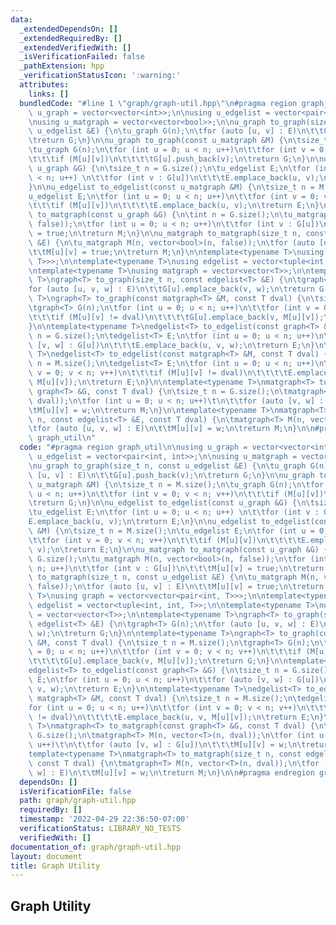 ```yaml
---
data:
  _extendedDependsOn: []
  _extendedRequiredBy: []
  _extendedVerifiedWith: []
  _isVerificationFailed: false
  _pathExtension: hpp
  _verificationStatusIcon: ':warning:'
  attributes:
    links: []
  bundledCode: "#line 1 \"graph/graph-util.hpp\"\n#pragma region graph_util\n\nusing\
    \ u_graph = vector<vector<int>>;\n\nusing u_edgelist = vector<pair<int, int>>;\n\
    \nusing u_matgraph = vector<vector<bool>>;\n\nu_graph to_graph(size_t n, const\
    \ u_edgelist &E) {\n\tu_graph G(n);\n\tfor (auto [u, v] : E)\n\t\tG[u].push_back(v);\n\
    \treturn G;\n}\n\nu_graph to_graph(const u_matgraph &M) {\n\tsize_t n = M.size();\n\
    \tu_graph G(n);\n\tfor (int u = 0; u < n; u++)\n\t\tfor (int v = 0; v < n; v++)\n\
    \t\t\tif (M[u][v])\n\t\t\t\tG[u].push_back(v);\n\treturn G;\n}\n\nu_edgelist to_edgelist(const\
    \ u_graph &G) {\n\tsize_t n = G.size();\n\tu_edgelist E;\n\tfor (int u = 0; u\
    \ < n; u++) \n\t\tfor (int v : G[u])\n\t\t\tE.emplace_back(u, v);\n\treturn E;\n\
    }\n\nu_edgelist to_edgelist(const u_matgraph &M) {\n\tsize_t n = M.size();\n\t\
    u_edgelist E;\n\tfor (int u = 0; u < n; u++)\n\t\tfor (int v = 0; v < n; v++)\n\
    \t\t\tif (M[u][v])\n\t\t\t\tE.emplace_back(u, v);\n\treturn E;\n}\n\nu_matgraph\
    \ to_matgraph(const u_graph &G) {\n\tint n = G.size();\n\tu_matgraph M(n, vector<bool>(n,\
    \ false));\n\tfor (int u = 0; u < n; u++)\n\t\tfor (int v : G[u])\n\t\t\tM[u][v]\
    \ = true;\n\treturn M;\n}\n\nu_matgraph to_matgraph(size_t n, const u_edgelist\
    \ &E) {\n\tu_matgraph M(n, vector<bool>(n, false));\n\tfor (auto [u, v] : E)\n\
    \t\tM[u][v] = true;\n\treturn M;\n}\n\ntemplate<typename T>\nusing graph = vector<vector<pair<int,\
    \ T>>>;\n\ntemplate<typename T>\nusing edgelist = vector<tuple<int, int, T>>;\n\
    \ntemplate<typename T>\nusing matgraph = vector<vector<T>>;\n\ntemplate<typename\
    \ T>\ngraph<T> to_graph(size_t n, const edgelist<T> &E) {\n\tgraph<T> G(n);\n\t\
    for (auto [u, v, w] : E)\n\t\tG[u].emplace_back(v, w);\n\treturn G;\n}\n\ntemplate<typename\
    \ T>\ngraph<T> to_graph(const matgraph<T> &M, const T dval) {\n\tsize_t n = M.size();\n\
    \tgraph<T> G(n);\n\tfor (int u = 0; u < n; u++)\n\t\tfor (int v = 0; v < n; v++)\n\
    \t\t\tif (M[u][v] != dval)\n\t\t\t\tG[u].emplace_back(v, M[u][v]);\n\treturn G;\n\
    }\n\ntemplate<typename T>\nedgelist<T> to_edgelist(const graph<T> &G) {\n\tsize_t\
    \ n = G.size();\n\tedgelist<T> E;\n\tfor (int u = 0; u < n; u++)\n\t\tfor (auto\
    \ [v, w] : G[u])\n\t\t\tE.emplace_back(u, v, w);\n\treturn E;\n}\n\ntemplate<typename\
    \ T>\nedgelist<T> to_edgelist(const matgraph<T> &M, const T dval) {\n\tsize_t\
    \ n = M.size();\n\tedgelist<T> E;\n\tfor (int u = 0; u < n; u++)\n\t\tfor (int\
    \ v = 0; v < n; v++)\n\t\t\tif (M[u][v] != dval)\n\t\t\t\tE.emplace_back(u, v,\
    \ M[u][v]);\n\treturn E;\n}\n\ntemplate<typename T>\nmatgraph<T> to_matgraph(const\
    \ graph<T> &G, const T dval) {\n\tsize_t n = G.size();\n\tmatgraph<T> M(n, vector<T>(n,\
    \ dval));\n\tfor (int u = 0; u < n; u++)\t\n\t\tfor (auto [v, w] : G[u])\n\t\t\
    \tM[u][v] = w;\n\treturn M;\n}\n\ntemplate<typename T>\nmatgraph<T> to_matgraph(size_t\
    \ n, const edgelist<T> &E, const T dval) {\n\tmatgraph<T> M(n, vector<T>(n, dval));\n\
    \tfor (auto [u, v, w] : E)\n\t\tM[u][v] = w;\n\treturn M;\n}\n\n#pragma endregion\
    \ graph_util\n"
  code: "#pragma region graph_util\n\nusing u_graph = vector<vector<int>>;\n\nusing\
    \ u_edgelist = vector<pair<int, int>>;\n\nusing u_matgraph = vector<vector<bool>>;\n\
    \nu_graph to_graph(size_t n, const u_edgelist &E) {\n\tu_graph G(n);\n\tfor (auto\
    \ [u, v] : E)\n\t\tG[u].push_back(v);\n\treturn G;\n}\n\nu_graph to_graph(const\
    \ u_matgraph &M) {\n\tsize_t n = M.size();\n\tu_graph G(n);\n\tfor (int u = 0;\
    \ u < n; u++)\n\t\tfor (int v = 0; v < n; v++)\n\t\t\tif (M[u][v])\n\t\t\t\tG[u].push_back(v);\n\
    \treturn G;\n}\n\nu_edgelist to_edgelist(const u_graph &G) {\n\tsize_t n = G.size();\n\
    \tu_edgelist E;\n\tfor (int u = 0; u < n; u++) \n\t\tfor (int v : G[u])\n\t\t\t\
    E.emplace_back(u, v);\n\treturn E;\n}\n\nu_edgelist to_edgelist(const u_matgraph\
    \ &M) {\n\tsize_t n = M.size();\n\tu_edgelist E;\n\tfor (int u = 0; u < n; u++)\n\
    \t\tfor (int v = 0; v < n; v++)\n\t\t\tif (M[u][v])\n\t\t\t\tE.emplace_back(u,\
    \ v);\n\treturn E;\n}\n\nu_matgraph to_matgraph(const u_graph &G) {\n\tint n =\
    \ G.size();\n\tu_matgraph M(n, vector<bool>(n, false));\n\tfor (int u = 0; u <\
    \ n; u++)\n\t\tfor (int v : G[u])\n\t\t\tM[u][v] = true;\n\treturn M;\n}\n\nu_matgraph\
    \ to_matgraph(size_t n, const u_edgelist &E) {\n\tu_matgraph M(n, vector<bool>(n,\
    \ false));\n\tfor (auto [u, v] : E)\n\t\tM[u][v] = true;\n\treturn M;\n}\n\ntemplate<typename\
    \ T>\nusing graph = vector<vector<pair<int, T>>>;\n\ntemplate<typename T>\nusing\
    \ edgelist = vector<tuple<int, int, T>>;\n\ntemplate<typename T>\nusing matgraph\
    \ = vector<vector<T>>;\n\ntemplate<typename T>\ngraph<T> to_graph(size_t n, const\
    \ edgelist<T> &E) {\n\tgraph<T> G(n);\n\tfor (auto [u, v, w] : E)\n\t\tG[u].emplace_back(v,\
    \ w);\n\treturn G;\n}\n\ntemplate<typename T>\ngraph<T> to_graph(const matgraph<T>\
    \ &M, const T dval) {\n\tsize_t n = M.size();\n\tgraph<T> G(n);\n\tfor (int u\
    \ = 0; u < n; u++)\n\t\tfor (int v = 0; v < n; v++)\n\t\t\tif (M[u][v] != dval)\n\
    \t\t\t\tG[u].emplace_back(v, M[u][v]);\n\treturn G;\n}\n\ntemplate<typename T>\n\
    edgelist<T> to_edgelist(const graph<T> &G) {\n\tsize_t n = G.size();\n\tedgelist<T>\
    \ E;\n\tfor (int u = 0; u < n; u++)\n\t\tfor (auto [v, w] : G[u])\n\t\t\tE.emplace_back(u,\
    \ v, w);\n\treturn E;\n}\n\ntemplate<typename T>\nedgelist<T> to_edgelist(const\
    \ matgraph<T> &M, const T dval) {\n\tsize_t n = M.size();\n\tedgelist<T> E;\n\t\
    for (int u = 0; u < n; u++)\n\t\tfor (int v = 0; v < n; v++)\n\t\t\tif (M[u][v]\
    \ != dval)\n\t\t\t\tE.emplace_back(u, v, M[u][v]);\n\treturn E;\n}\n\ntemplate<typename\
    \ T>\nmatgraph<T> to_matgraph(const graph<T> &G, const T dval) {\n\tsize_t n =\
    \ G.size();\n\tmatgraph<T> M(n, vector<T>(n, dval));\n\tfor (int u = 0; u < n;\
    \ u++)\t\n\t\tfor (auto [v, w] : G[u])\n\t\t\tM[u][v] = w;\n\treturn M;\n}\n\n\
    template<typename T>\nmatgraph<T> to_matgraph(size_t n, const edgelist<T> &E,\
    \ const T dval) {\n\tmatgraph<T> M(n, vector<T>(n, dval));\n\tfor (auto [u, v,\
    \ w] : E)\n\t\tM[u][v] = w;\n\treturn M;\n}\n\n#pragma endregion graph_util"
  dependsOn: []
  isVerificationFile: false
  path: graph/graph-util.hpp
  requiredBy: []
  timestamp: '2022-04-29 22:36:50-07:00'
  verificationStatus: LIBRARY_NO_TESTS
  verifiedWith: []
documentation_of: graph/graph-util.hpp
layout: document
title: Graph Utility
---
```


## Graph Utility